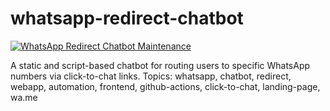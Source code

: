 # whatsapp-redirect-chatbot

[![WhatsApp Redirect Chatbot Maintenance](https://github.com/burnt-exe/whatsapp-redirect-chatbot/actions/workflows/whatsapp-redirect-chatbot.yml/badge.svg)](https://github.com/burnt-exe/whatsapp-redirect-chatbot/actions/workflows/whatsapp-redirect-chatbot.yml)

 A static and script-based chatbot for routing users to specific WhatsApp numbers via click-to-chat links. Topics: whatsapp, chatbot, redirect, webapp, automation, frontend, github-actions, click-to-chat, landing-page, wa.me
